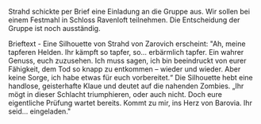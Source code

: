 Strahd schickte per Brief eine Einladung an die Gruppe aus. Wir sollen bei einem Festmahl in Schloss Ravenloft teilnehmen. Die Entscheidung der Gruppe ist noch ausständig. 

Brieftext - Eine Silhouette von Strahd von Zarovich erscheint:
"Ah, meine tapferen Helden. Ihr kämpft so tapfer, so… erbärmlich tapfer. Ein wahrer Genuss, euch zuzusehen. Ich muss sagen, ich bin beeindruckt von eurer Fähigkeit, dem Tod so knapp zu entkommen – wieder und wieder. Aber keine Sorge, ich habe etwas für euch vorbereitet.“
Die Silhouette hebt eine handlose, geisterhafte Klaue und deutet auf die nahenden Zombies.
„Ihr mögt in dieser Schlacht triumphieren, oder auch nicht. Doch eure eigentliche Prüfung wartet bereits. Kommt zu mir, ins Herz von Barovia. Ihr seid… eingeladen."